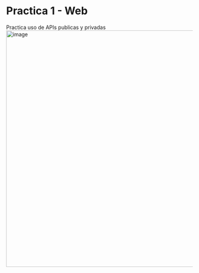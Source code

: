 # Practica 1 - Web
Practica uso de APIs publicas y privadas
<img width="1366" height="639" alt="image" src="https://github.com/user-attachments/assets/ea67e7ff-8530-4073-84fc-5c5aa2f6ee5c" />
